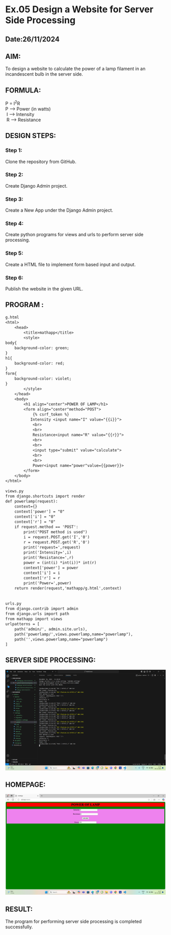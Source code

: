 # Ex.05 Design a Website for Server Side Processing
## Date:26/11/2024

## AIM:
 To design a website to calculate the power of a lamp filament in an incandescent bulb in the server side. 


## FORMULA:
P = I<sup>2</sup>R
<br> P --> Power (in watts)
<br> I --> Intensity
<br> R --> Resistance

## DESIGN STEPS:

### Step 1:
Clone the repository from GitHub.

### Step 2:
Create Django Admin project.

### Step 3:
Create a New App under the Django Admin project.

### Step 4:
Create python programs for views and urls to perform server side processing.

### Step 5:
Create a HTML file to implement form based input and output.

### Step 6:
Publish the website in the given URL.

## PROGRAM :
```
g.html
<html>
    <head>
        <title>mathapp</title>
        <style>
body{
    background-color: green;
}
h1{
    background-color: red;
}
form{
    background-color: violet;
}
        </style>
    </head>
    <body>
        <h1 align="center">POWER OF LAMP</h1>
        <form align="center"method="POST">
            {% csrf_token %}
           Intensity <input name="I" value="{{i}}">
            <br>
            <br>
            Resistance<input name="R" value="{{r}}">
            <br>
            <br>
            <input type="submit" value="calculate">
            <br>
            <br>
            Power<input name="power"value={{power}}>
        </form>
    </body>
</html>

views.py
from django.shortcuts import render 
def powerlamp(request): 
    context={} 
    context['power'] = "0" 
    context['i'] = "0" 
    context['r'] = "0" 
    if request.method == 'POST': 
        print("POST method is used")
        i = request.POST.get('I','0')
        r = request.POST.get('R','0')
        print('request=',request) 
        print('Intensity=',i) 
        print('Resistance=',r) 
        power = (int(i) *int(i))* int(r) 
        context['power'] = power 
        context['i'] = i
        context['r'] = r 
        print('Power=',power) 
    return render(request,'mathapp/g.html',context)


urls.py
from django.contrib import admin 
from django.urls import path 
from mathapp import views 
urlpatterns = [ 
    path('admin/', admin.site.urls), 
    path('powerlamp/',views.powerlamp,name="powerlamp"),
    path('',views.powerlamp,name="powerlamp")
]
```

## SERVER SIDE PROCESSING:
![alt text](<Screenshot (20).png>)

## HOMEPAGE:
![alt text](<Screenshot (19).png>)

## RESULT:
The program for performing server side processing is completed successfully.
